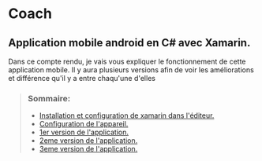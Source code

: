 # Coach
## Application mobile android en C# avec Xamarin.

Dans ce compte rendu, je vais vous expliquer le fonctionnement de cette application mobile.
Il y aura plusieurs versions afin de voir les améliorations et différence qu'il y a entre chaqu'une d'elles

> ### Sommaire:
> - [Installation et configuration de xamarin dans l'éditeur.](cr-coach-installation-configuration.md)
> - [Configuration de l'appareil.](cr-coach-installation-configuration.md)
> - [1er version de l'application.](cr-coach-mission1.md)
> - [2eme version de l'application.](cr-coach-mission2.md)
> - [3eme version de l'application.](cr-coach-mission3.md)